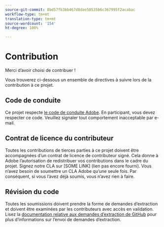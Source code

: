 ```yaml
---
source-git-commit: 8bd57fb3bb467d8dae50535b6c367995f2acabac
workflow-type: tm+mt
translation-type: tm+mt
source-wordcount: '154'
ht-degree: 100%

---
```

# Contribution

Merci d’avoir choisi de contribuer !

Vous trouverez ci-dessous un ensemble de directives à suivre lors de la contribution à ce projet.

## Code de conduite

Ce projet respecte [le code de conduite Adobe](https://git.corp.adobe.com/OpenSourceAdvisoryBoard/starter-repo/blob/master/CODE_OF_CONDUCT.md). En participant, vous devez respecter ce code. Veuillez signaler tout comportement inacceptable par e-mail.

## Contrat de licence du contributeur

Toutes les contributions de tierces parties à ce projet doivent être accompagnées d’un contrat de licence de contributeur signé. Cela donne à Adobe l’autorisation de redistribuer vos contributions dans le cadre du projet. Signez notre CLA sur [SOME LINK] (lien pas encore fourni). Vous n’avez besoin de soumettre un CLA Adobe qu’une seule fois. Par conséquent, si vous l’avez déjà soumis, vous n’avez rien à faire.

## Révision du code

Toutes les soumissions doivent prendre la forme de demandes d’extraction et doivent être examinées par les contributeurs avec accès en validation. Lisez la [documentation relative aux demandes d’extraction de GitHub](https://help.github.com/articles/about-pull-requests/) pour plus d’informations sur l’envoi de demandes d’extraction.
